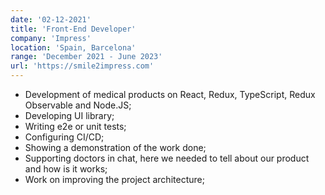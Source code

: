 ```yaml
---
date: '02-12-2021'
title: 'Front-End Developer'
company: 'Impress'
location: 'Spain, Barcelona'
range: 'December 2021 - June 2023'
url: 'https://smile2impress.com'
---
```

- Development of medical products on React, Redux, TypeScript, Redux Observable and Node.JS;
- Developing UI library;
- Writing e2e or unit tests;
- Configuring CI/CD;
- Showing a demonstration of the work done;
- Supporting doctors in chat, here we needed to tell about our product and how is it works;
- Work on improving the project architecture;